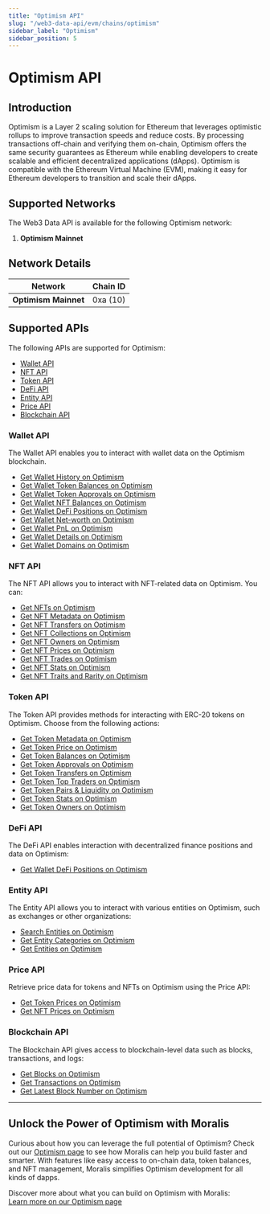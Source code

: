 ```yaml
---
title: "Optimism API"
slug: "/web3-data-api/evm/chains/optimism"
sidebar_label: "Optimism"
sidebar_position: 5
---
```


# Optimism API

## Introduction

Optimism is a Layer 2 scaling solution for Ethereum that leverages optimistic rollups to improve transaction speeds and reduce costs. By processing transactions off-chain and verifying them on-chain, Optimism offers the same security guarantees as Ethereum while enabling developers to create scalable and efficient decentralized applications (dApps). Optimism is compatible with the Ethereum Virtual Machine (EVM), making it easy for Ethereum developers to transition and scale their dApps.

## Supported Networks

The Web3 Data API is available for the following Optimism network:

1. **Optimism Mainnet**

## Network Details

| Network | Chain ID |
| ---- | ---- |
| **Optimism Mainnet** | 0xa (10) |

## Supported APIs

The following APIs are supported for Optimism:

<ul>
  <li><a href="/web3-data-api/evm/reference#wallet-api">Wallet API</a></li>
  <li><a href="/web3-data-api/evm/reference#nft-api">NFT API</a></li>
  <li><a href="/web3-data-api/evm/reference#token-api">Token API</a></li>
  <li><a href="/web3-data-api/evm/reference#defi-api">DeFi API</a></li>
  <li><a href="/web3-data-api/evm/reference#entity-api">Entity API</a></li>
  <li><a href="/web3-data-api/evm/reference#price-api">Price API</a></li>
  <li><a href="/web3-data-api/evm/reference#blockchain-api">Blockchain API</a></li>
</ul>

### Wallet API

The Wallet API enables you to interact with wallet data on the Optimism blockchain.

<ul>
  <li><a href="/web3-data-api/evm/reference#get-wallet-history">Get Wallet History on Optimism</a></li>
  <li><a href="/web3-data-api/evm/reference#get-wallet-token-balances">Get Wallet Token Balances on Optimism</a></li>
  <li><a href="/web3-data-api/evm/reference#get-wallet-token-approvals">Get Wallet Token Approvals on Optimism</a></li>
  <li><a href="/web3-data-api/evm/reference#get-wallet-nfts">Get Wallet NFT Balances on Optimism</a></li>
  <li><a href="/web3-data-api/evm/reference#get-wallet-defi-positions">Get Wallet DeFi Positions on Optimism</a></li>
  <li><a href="/web3-data-api/evm/reference#get-wallet-net-worth">Get Wallet Net-worth on Optimism</a></li>
  <li><a href="/web3-data-api/evm/reference#get-wallet-pnl">Get Wallet PnL on Optimism</a></li>
  <li><a href="/web3-data-api/evm/reference#get-wallet-details">Get Wallet Details on Optimism</a></li>
  <li><a href="/web3-data-api/evm/reference#get-wallet-domains">Get Wallet Domains on Optimism</a></li>
</ul>

### NFT API

The NFT API allows you to interact with NFT-related data on Optimism. You can:

<ul>
  <li><a href="/web3-data-api/evm/reference#get-nfts">Get NFTs on Optimism</a></li>
  <li><a href="/web3-data-api/evm/reference#get-nft-metadata">Get NFT Metadata on Optimism</a></li>
  <li><a href="/web3-data-api/evm/reference#get-nft-transfers">Get NFT Transfers on Optimism</a></li>
  <li><a href="/web3-data-api/evm/reference#get-nft-collections">Get NFT Collections on Optimism</a></li>
  <li><a href="/web3-data-api/evm/reference#get-nft-owners">Get NFT Owners on Optimism</a></li>
  <li><a href="/web3-data-api/evm/reference#get-nft-prices">Get NFT Prices on Optimism</a></li>
  <li><a href="/web3-data-api/evm/reference#get-nft-trades">Get NFT Trades on Optimism</a></li>
  <li><a href="/web3-data-api/evm/reference#get-nft-stats">Get NFT Stats on Optimism</a></li>
  <li><a href="/web3-data-api/evm/reference#get-nft-traits-and-rarity">Get NFT Traits and Rarity on Optimism</a></li>
</ul>

### Token API

The Token API provides methods for interacting with ERC-20 tokens on Optimism. Choose from the following actions:

<ul>
  <li><a href="/web3-data-api/evm/reference#get-token-metadata">Get Token Metadata on Optimism</a></li>
  <li><a href="/web3-data-api/evm/reference#get-token-price">Get Token Price on Optimism</a></li>
  <li><a href="/web3-data-api/evm/reference#get-token-balances">Get Token Balances on Optimism</a></li>
  <li><a href="/web3-data-api/evm/reference#get-token-approvals">Get Token Approvals on Optimism</a></li>
  <li><a href="/web3-data-api/evm/reference#get-token-transfers">Get Token Transfers on Optimism</a></li>
  <li><a href="/web3-data-api/evm/reference#get-token-top-traders">Get Token Top Traders on Optimism</a></li>
  <li><a href="/web3-data-api/evm/reference#get-token-pairs--liquidity">Get Token Pairs & Liquidity on Optimism</a></li>
  <li><a href="/web3-data-api/evm/reference#get-token-stats">Get Token Stats on Optimism</a></li>
  <li><a href="/web3-data-api/evm/reference#get-token-owners">Get Token Owners on Optimism</a></li>
</ul>

### DeFi API

The DeFi API enables interaction with decentralized finance positions and data on Optimism:

<ul>
  <li><a href="/web3-data-api/evm/reference#get-wallet-defi-positions">Get Wallet DeFi Positions on Optimism</a></li>
</ul>

### Entity API

The Entity API allows you to interact with various entities on Optimism, such as exchanges or other organizations:

<ul>
  <li><a href="/web3-data-api/evm/reference#search-entities">Search Entities on Optimism</a></li>
  <li><a href="/web3-data-api/evm/reference#get-entity-categories">Get Entity Categories on Optimism</a></li>
  <li><a href="/web3-data-api/evm/reference#get-entities">Get Entities on Optimism</a></li>
</ul>

### Price API

Retrieve price data for tokens and NFTs on Optimism using the Price API:

<ul>
  <li><a href="/web3-data-api/evm/reference#get-token-prices">Get Token Prices on Optimism</a></li>
  <li><a href="/web3-data-api/evm/reference#get-nft-prices">Get NFT Prices on Optimism</a></li>
</ul>

### Blockchain API

The Blockchain API gives access to blockchain-level data such as blocks, transactions, and logs:

<ul>
  <li><a href="/web3-data-api/evm/reference#get-blocks">Get Blocks on Optimism</a></li>
  <li><a href="/web3-data-api/evm/reference#get-transactions">Get Transactions on Optimism</a></li>
  <li><a href="/web3-data-api/evm/reference#get-latest-block-number">Get Latest Block Number on Optimism</a></li>
</ul>

---

## Unlock the Power of Optimism with Moralis

Curious about how you can leverage the full potential of Optimism? Check out our [Optimism page](https://developers.moralis.com/chains/optimism/) to see how Moralis can help you build faster and smarter. With features like easy access to on-chain data, token balances, and NFT management, Moralis simplifies Optimism development for all kinds of dapps.

Discover more about what you can build on Optimism with Moralis:  
[Learn more on our Optimism page](https://developers.moralis.com/chains/optimism/)
